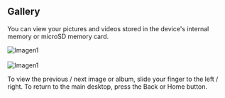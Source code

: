 ## Gallery

You can view your pictures and videos stored in the device's internal memory or microSD memory card.

![Imagen1](http://static.energysistem.com/images/manuals/39594/542d0dbcb03a9.jpg) <br> <br> ![Imagen1](http://static.energysistem.com/images/manuals/39530/5370897f72d62.jpg)

To view the previous / next image or album, slide your finger to the left / right.
To return to the main desktop, press the Back or Home button.

